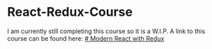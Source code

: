 # React-Redux-Course

I am currently still completing this course so it is a W.I.P.
A link to this course can be found here:
[# Modern React with Redux](https://www.udemy.com/course/react-redux/)
